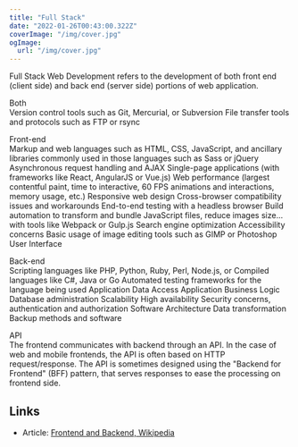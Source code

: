 ```yaml
---
title: "Full Stack"
date: "2022-01-26T00:43:00.322Z"
coverImage: "/img/cover.jpg"
ogImage:
  url: "/img/cover.jpg"
---
```


Full Stack Web Development refers to the development of both front end (client side) and back end (server side) portions of web application.

Both  
Version control tools such as Git, Mercurial, or Subversion
File transfer tools and protocols such as FTP or rsync

Front-end  
Markup and web languages such as HTML, CSS, JavaScript, and ancillary libraries commonly used in those languages such as Sass or jQuery
Asynchronous request handling and AJAX
Single-page applications (with frameworks like React, AngularJS or Vue.js)
Web performance (largest contentful paint, time to interactive, 60 FPS animations and interactions, memory usage, etc.)
Responsive web design
Cross-browser compatibility issues and workarounds
End-to-end testing with a headless browser
Build automation to transform and bundle JavaScript files, reduce images size... with tools like Webpack or Gulp.js
Search engine optimization
Accessibility concerns
Basic usage of image editing tools such as GIMP or Photoshop
User Interface

Back-end  
Scripting languages like PHP, Python, Ruby, Perl, Node.js, or Compiled languages like C#, Java or Go
Automated testing frameworks for the language being used
Application Data Access
Application Business Logic
Database administration
Scalability
High availability
Security concerns, authentication and authorization
Software Architecture
Data transformation
Backup methods and software

API  
The frontend communicates with backend through an API. In the case of web and mobile frontends, the API is often based on HTTP request/response. The API is sometimes designed using the "Backend for Frontend" (BFF) pattern, that serves responses to ease the processing on frontend side.

## Links

- Article: [Frontend and Backend, Wikipedia](https://en.wikipedia.org/wiki/Frontend_and_backend)